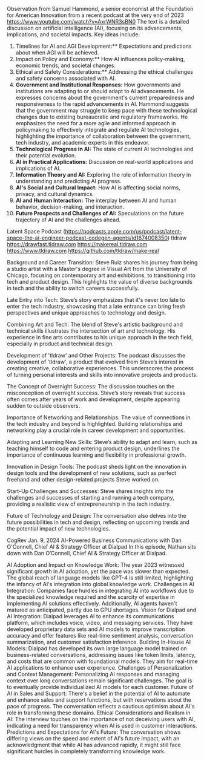Observation from Samuel Hammond, a senior economist at the Foundation for American Innovation from a recent podcast at the very end of 2023 https://www.youtube.com/watch?v=AxrWNR3sBN0
The text is a detailed discussion on artificial intelligence (AI), focusing on its advancements, implications, and societal impacts. Key ideas include:

1. Timelines for AI and AGI Development:** Expectations and predictions about when AGI will be achieved.
2. Impact on Policy and Economy:** How AI influences policy-making, economic trends, and societal changes.
3. Ethical and Safety Considerations:** Addressing the ethical challenges and safety concerns associated with AI.
4. **Government and Institutional Responses:** How governments and institutions are adapting to or should adapt to AI advancements. He expresses concerns about the government's current preparedness and responsiveness to the rapid advancements in AI. Hammond suggests that the government may struggle to keep pace with these technological changes due to existing bureaucratic and regulatory frameworks. He emphasizes the need for a more agile and informed approach in policymaking to effectively integrate and regulate AI technologies, highlighting the importance of collaboration between the government, tech industry, and academic experts in this endeavor.
5. **Technological Progress in AI:** The state of current AI technologies and their potential evolution.
6. **AI in Practical Applications:** Discussion on real-world applications and implications of AI.
7. **Information Theory and AI:** Exploring the role of information theory in understanding and predicting AI progress.
8. **AI's Social and Cultural Impact:** How AI is affecting social norms, privacy, and cultural dynamics.
9. **AI and Human Interaction:** The interplay between AI and human behavior, decision-making, and interaction.
10. **Future Prospects and Challenges of AI:** Speculations on the future trajectory of AI and the challenges ahead.


Latent Space Podcast (https://podcasts.apple.com/us/podcast/latent-space-the-ai-engineer-podcast-codegen-agents/id1674008350)
tldraw https://drawfast.tldraw.com https://makereal.tldraw.com https://www.tldraw.com https://github.com/tldraw/make-real

Background and Career Transition: Steve Ruiz shares his journey from being a studio artist with a Master's degree in Visual Art from the University of Chicago, focusing on contemporary art and exhibitions, to transitioning into tech and product design. This highlights the value of diverse backgrounds in tech and the ability to switch careers successfully.

Late Entry into Tech: Steve’s story emphasizes that it's never too late to enter the tech industry, showcasing that a late entrance can bring fresh perspectives and unique approaches to technology and design.

Combining Art and Tech: The blend of Steve's artistic background and technical skills illustrates the intersection of art and technology. His experience in fine arts contributes to his unique approach in the tech field, especially in product and technical design.

Development of 'tldraw' and Other Projects: The podcast discusses the development of 'tldraw', a product that evolved from Steve’s interest in creating creative, collaborative experiences. This underscores the process of turning personal interests and skills into innovative projects and products.

The Concept of Overnight Success: The discussion touches on the misconception of overnight success. Steve’s story reveals that success often comes after years of work and development, despite appearing sudden to outside observers.

Importance of Networking and Relationships: The value of connections in the tech industry and beyond is highlighted. Building relationships and networking play a crucial role in career development and opportunities.

Adapting and Learning New Skills: Steve’s ability to adapt and learn, such as teaching himself to code and entering product design, underlines the importance of continuous learning and flexibility in professional growth.

Innovation in Design Tools: The podcast sheds light on the innovation in design tools and the development of new solutions, such as perfect freehand and other design-related projects Steve worked on.

Start-Up Challenges and Successes: Steve shares insights into the challenges and successes of starting and running a tech company, providing a realistic view of entrepreneurship in the tech industry.

Future of Technology and Design: The conversation also delves into the future possibilities in tech and design, reflecting on upcoming trends and the potential impact of new technologies.

CogRev Jan. 9, 2024 AI-Powered Business Communications with Dan O'Connell, Chief AI & Strategy Officer at Dialpad
In this episode, Nathan sits down with Dan O’Connell, Chief AI & Strategy Officer at Dialpad.

AI Adoption and Impact on Knowledge Work: The year 2023 witnessed significant growth in AI adoption, yet the pace was slower than expected. The global reach of language models like GPT-4 is still limited, highlighting the infancy of AI's integration into global knowledge work.
Challenges in AI Integration: Companies face hurdles in integrating AI into workflows due to the specialized knowledge required and the scarcity of expertise in implementing AI solutions effectively. Additionally, AI agents haven't matured as anticipated, partly due to GPU shortages.
Vision for Dialpad and AI Integration: Dialpad leverages AI to enhance its communications platform, which includes voice, video, and messaging services. They have developed proprietary data sets and AI models to improve transcription accuracy and offer features like real-time sentiment analysis, conversation summarization, and customer satisfaction inference.
Building In-House AI Models: Dialpad has developed its own large language model trained on business-related conversations, addressing issues like token limits, latency, and costs that are common with foundational models. They aim for real-time AI applications to enhance user experience.
Challenges of Personalization and Context Management: Personalizing AI responses and managing context over long conversations remain significant challenges. The goal is to eventually provide individualized AI models for each customer.
Future of AI in Sales and Support: There's a belief in the potential of AI to automate and enhance sales and support functions, but with reservations about the pace of progress. The conversation reflects a cautious optimism about AI's role in transforming these domains.
Ethical Considerations and Realism in AI: The interview touches on the importance of not deceiving users with AI, indicating a need for transparency when AI is used in customer interactions.
Predictions and Expectations for AI's Future: The conversation shows differing views on the speed and extent of AI's future impact, with an acknowledgment that while AI has advanced rapidly, it might still face significant hurdles in completely transforming knowledge work. 


